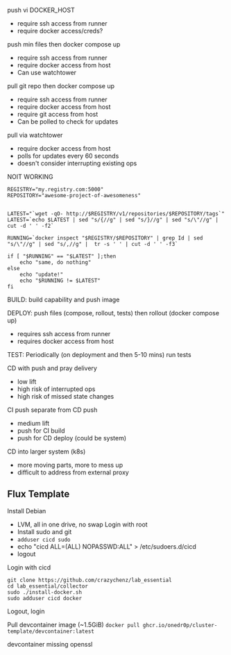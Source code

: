 push vi DOCKER_HOST
- require ssh access from runner
- require docker access/creds?

push min files then docker compose up
- require ssh access from runner
- require docker access from host
- Can use watchtower

pull git repo then docker compose up
- require ssh access from runner
- require docker access from host
- require git access from host
- Can be polled to check for updates

pull via watchtower
- require docker access from host
- polls for updates every 60 seconds
- doesn't consider interrupting existing ops


NOIT WORKING
```
REGISTRY="my.registry.com:5000"
REPOSITORY="awesome-project-of-awesomeness"


LATEST="`wget -qO- http://$REGISTRY/v1/repositories/$REPOSITORY/tags`"
LATEST=`echo $LATEST | sed "s/{//g" | sed "s/}//g" | sed "s/\"//g" | cut -d ' ' -f2`

RUNNING=`docker inspect "$REGISTRY/$REPOSITORY" | grep Id | sed "s/\"//g" | sed "s/,//g" |  tr -s ' ' | cut -d ' ' -f3`

if [ "$RUNNING" == "$LATEST" ];then
    echo "same, do nothing"
else
    echo "update!"
    echo "$RUNNING != $LATEST"
fi
```

BUILD: build capability and push image

DEPLOY:
push files (compose, rollout, tests) then rollout (docker compose up)
- requires ssh access from runner
- requires docker access from host

TEST:
Periodically (on deployment and then 5-10 mins) run tests



CD with push and pray delivery
- low lift
- high risk of interrupted ops
- high risk of missed state changes

CI push separate from CD push
- medium lift
- push for CI build
- push for CD deploy (could be system)

CD into larger system (k8s)
- more moving parts, more to mess up
- difficult to address from external proxy


## Flux Template

Install Debian
- LVM, all in one drive, no swap
Login with root
- Install sudo and git
- `adduser cicd sudo`
- echo "cicd ALL=(ALL) NOPASSWD:ALL" > /etc/sudoers.d/cicd
- logout

Login with cicd

```
git clone https://github.com/crazychenz/lab_essential
cd lab_essential/collector
sudo ./install-docker.sh
sudo adduser cicd docker
```

Logout, login

Pull devcontainer image (~1.5GiB)
`docker pull ghcr.io/onedr0p/cluster-template/devcontainer:latest`

devcontainer missing openssl